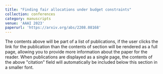 ```yaml
---
title: "Finding fair allocations under budget constraints"
collection: conferences
category: manuscripts
venue: 'AAAI 2023'
paperurl: 'https://arxiv.org/abs/2208.08168'
---
```

The contents above will be part of a list of publications, if the user clicks the link for the publication than the contents of section will be rendered as a full page, allowing you to provide more information about the paper for the reader. When publications are displayed as a single page, the contents of the above "citation" field will automatically be included below this section in a smaller font.
